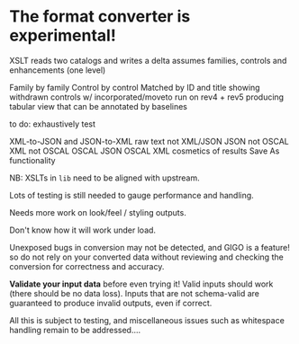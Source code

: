 # The format converter is experimental!

XSLT reads two catalogs and writes a delta
assumes families, controls and enhancements (one level)

Family by family
Control by control
Matched by ID and title
showing withdrawn controls w/ incorporated/moveto
run on rev4 + rev5
producing tabular view that can be annotated by baselines

to do: exhaustively test

XML-to-JSON and JSON-to-XML
  raw text not XML/JSON
  JSON not OSCAL
  XML not OSCAL
  OSCAL JSON
  OSCAL XML
  cosmetics of results
  Save As functionality
  
NB: XSLTs in `lib` need to be aligned with upstream.

Lots of testing is still needed to gauge performance and handling.

Needs more work on look/feel / styling outputs.

Don't know how it will work under load.

Unexposed bugs in conversion may not be detected, and GIGO is a feature! so do not rely on your converted data without reviewing and checking the conversion for correctness and accuracy.

**Validate your input data** before even trying it! Valid inputs should work (there should be no data loss). Inputs that are not schema-valid are guaranteed to produce invalid outputs, even if correct.

All this is subject to testing, and miscellaneous issues such as whitespace handling remain to be addressed....
